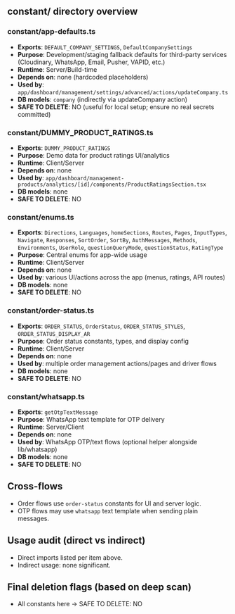 ## constant/ directory overview

### constant/app-defaults.ts
- **Exports**: `DEFAULT_COMPANY_SETTINGS`, `DefaultCompanySettings`
- **Purpose**: Development/staging fallback defaults for third-party services (Cloudinary, WhatsApp, Email, Pusher, VAPID, etc.)
- **Runtime**: Server/Build-time
- **Depends on**: none (hardcoded placeholders)
- **Used by**: `app/dashboard/management/settings/advanced/actions/updateCompany.ts`
- **DB models**: `company` (indirectly via updateCompany action)
- **SAFE TO DELETE**: NO (useful for local setup; ensure no real secrets committed)

### constant/DUMMY_PRODUCT_RATINGS.ts
- **Exports**: `DUMMY_PRODUCT_RATINGS`
- **Purpose**: Demo data for product ratings UI/analytics
- **Runtime**: Client/Server
- **Depends on**: none
- **Used by**: `app/dashboard/management-products/analytics/[id]/components/ProductRatingsSection.tsx`
- **DB models**: none
- **SAFE TO DELETE**: NO

### constant/enums.ts
- **Exports**: `Directions`, `Languages`, `homeSections`, `Routes`, `Pages`, `InputTypes`, `Navigate`, `Responses`, `SortOrder`, `SortBy`, `AuthMessages`, `Methods`, `Environments`, `UserRole`, `questionQueryMode`, `questionStatus`, `RatingType`
- **Purpose**: Central enums for app-wide usage
- **Runtime**: Client/Server
- **Depends on**: none
- **Used by**: various UI/actions across the app (menus, ratings, API routes)
- **DB models**: none
- **SAFE TO DELETE**: NO

### constant/order-status.ts
- **Exports**: `ORDER_STATUS`, `OrderStatus`, `ORDER_STATUS_STYLES`, `ORDER_STATUS_DISPLAY_AR`
- **Purpose**: Order status constants, types, and display config
- **Runtime**: Client/Server
- **Depends on**: none
- **Used by**: multiple order management actions/pages and driver flows
- **DB models**: none
- **SAFE TO DELETE**: NO

### constant/whatsapp.ts
- **Exports**: `getOtpTextMessage`
- **Purpose**: WhatsApp text template for OTP delivery
- **Runtime**: Server/Client
- **Depends on**: none
- **Used by**: WhatsApp OTP/text flows (optional helper alongside lib/whatsapp)
- **DB models**: none
- **SAFE TO DELETE**: NO

## Cross-flows
- Order flows use `order-status` constants for UI and server logic.
- OTP flows may use `whatsapp` text template when sending plain messages.

## Usage audit (direct vs indirect)
- Direct imports listed per item above.
- Indirect usage: none significant.

## Final deletion flags (based on deep scan)
- All constants here → SAFE TO DELETE: NO







